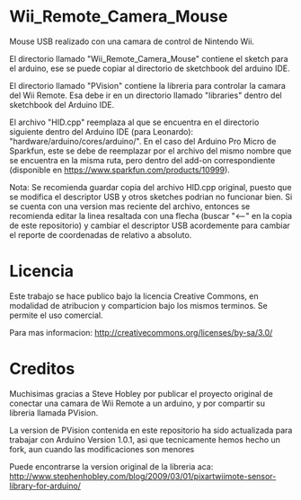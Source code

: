 Wii_Remote_Camera_Mouse
=======================

Mouse USB realizado con una camara de control de Nintendo Wii.

El directorio llamado "Wii_Remote_Camera_Mouse" contiene el sketch para el
arduino, ese se puede copiar al directorio de sketchbook del arduino IDE.

El directorio llamado "PVision" contiene la libreria para controlar la camara
del Wii Remote. Esa debe ir en un directorio llamado "libraries" dentro del
sketchbook del Arduino IDE.

El archivo "HID.cpp" reemplaza al que se encuentra en el directorio siguiente
dentro del Arduino IDE (para Leonardo): "hardware/arduino/cores/arduino/".
En el caso del Arduino Pro Micro de Sparkfun, este se debe de reemplazar por el
archivo del mismo nombre que se encuentra en la misma ruta, pero dentro del
add-on correspondiente (disponible en https://www.sparkfun.com/products/10999).

Nota: Se recomienda guardar copia del archivo HID.cpp original, puesto que se
modifica el descriptor USB y otros sketches podrian no funcionar bien. Si se
cuenta con una version mas reciente del archivo, entonces se recomienda editar
la linea resaltada con una flecha (buscar "<--" en la copia de este
repositorio) y cambiar el descriptor USB acordemente para cambiar el reporte de
coordenadas de relativo a absoluto.

Licencia
========

Este trabajo se hace publico bajo la licencia Creative Commons, en modalidad de
atribucion y comparticion bajo los mismos terminos. Se permite el uso comercial.

Para mas informacion:
http://creativecommons.org/licenses/by-sa/3.0/

Creditos
========
Muchisimas gracias a Steve Hobley por publicar el proyecto original de conectar
una camara de Wii Remote a un arduino, y por compartir su libreria llamada
PVision.

La version de PVision contenida en este repositorio ha sido actualizada para
trabajar con Arduino Version 1.0.1, asi que tecnicamente hemos hecho un fork,
aun cuando las modificaciones son menores

Puede encontrarse la version original de la libreria aca:
http://www.stephenhobley.com/blog/2009/03/01/pixartwiimote-sensor-library-for-arduino/
